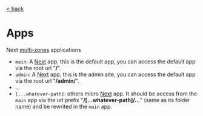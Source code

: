 [< back](../README.md)

# Apps

Next [multi-zones](https://nextjs.org/docs/pages/building-your-application/deploying/multi-zones#how-to-define-a-zone) applications
- `main`: A [Next](https://nextjs.org/) app, this is the default app, you can access the default app via the root url "**/**".
- `admin`: A [Next](https://nextjs.org/) app, this is the admin site, you can access the default app via the root url "**/admin/**".
- ...
- `[...whatever-path]`: others micro [Next](https://nextjs.org/) app. It should be access from the `main` app via the url prefix "**/[...whatever-path]/...**" (same as its folder name) and be rewrited in the `main` app.